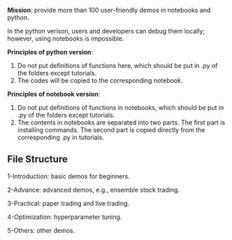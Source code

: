 **Mission**: provide more than 100 user-friendly demos in notebooks and python. 

In the python verison, users and developers can debug them locally; however, using notebooks is impossible.


**Principles of python version**: 

1) Do not put definitions of functions here, which should be put in .py of the folders except tutorials.
2) The codes will be copied to the corresponding notebook.


**Principles of notebook version**: 

1) Do not put definitions of functions in notebooks, which should be put in .py of the folders except tutorials.
2) The contents in notebooks are separated into two parts. The first part is installing commands. The second part is copied directly from the corresponding .py in tutorials.

## File Structure


1-Introduction: basic demos for beginners.

2-Advance: advanced demos, e.g., ensemble stock trading.

3-Practical: paper trading and live trading.

4-Optimization: hyperparameter tuning.

5-Others: other demos.



